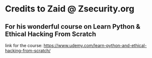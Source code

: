 # Credits to Zaid @ Zsecurity.org 
## For his wonderful course on Learn Python & Ethical Hacking From Scratch 

link for the course: https://www.udemy.com/learn-python-and-ethical-hacking-from-scratch/


